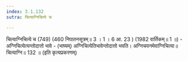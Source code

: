 ```yaml
---
index: 3.1.132
sutra: चित्याग्निचित्ये च

---
```

चित्याग्निचित्ये च (749) (460 निपातनसूत्रम्॥ 3 । 1 । 6 आ. 23 ) (1982 वार्तिकम्॥ 1 ॥) - अग्निचित्येत्यन्तोदात्तो भावे - (भाष्यम्) अग्निचित्येतिभावेन्तोदात्तो भवति। अग्निचयनमेवाग्निचित्या॥ चित्याग्नि॥ 132 ॥ (इति कृत्यप्रकरणम्)